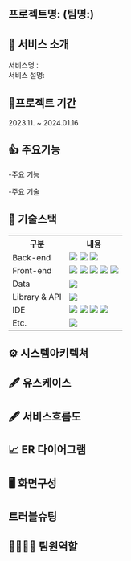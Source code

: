 
## 프로젝트명:  (팀명:)

## 👀 서비스 소개
서비스명 :  
서비스 설명:   

## 📅프로젝트 기간
2023.11. ~ 2024.01.16 
## 👍 주요기능
-주요 기능  

-주요 기술  
 
## 🔨 기술스택
<table>
  <tr>
    <th>구분</th>
    <th>내용</th>
  </tr>
  <tr>
    <td>Back-end</td>
    <td><img src="https://img.shields.io/badge/Python-3776AB?style=for-the-badge&logo=Python&logoColor=white"/>  <img src="https://img.shields.io/badge/javascript-F7DF1E?style=for-the-badge&logo=javascript&logoColor=black"> <img src="https://img.shields.io/badge/Node.js-339933?style=for-the-badge&logo=Node.js&logoColor=white"/> </td>
  </tr>
    <tr>
    <td>Front-end</td>
    <td><img src="https://img.shields.io/badge/javascript-F7DF1E?style=for-the-badge&logo=javascript&logoColor=black"> <img src="https://img.shields.io/badge/HTML-E34F26?style=for-the-badge&logo=html5&logoColor=white">
<img src="https://img.shields.io/badge/CSS-1572B6?style=for-the-badge&logo=css3&logoColor=white">  <img src="https://img.shields.io/badge/BootStrap-7952B3?style=for-the-badge&logo=BootStrap&logoColor=white"/>  <img src="https://img.shields.io/badge/Chart.js-FF6384?style=for-the-badge&logo=Chart.js&logoColor=white"/></td>
  </tr>
    <tr>
    <td>Data</td>
    <td><img src="https://img.shields.io/badge/MySQL-4479A1?style=for-the-badge&logo=MySQL&logoColor=black"></td>
  </tr>
    <tr>
    <td>Library & API</td>
    <td><img src="https://img.shields.io/badge/Socket.io-010101?style=for-the-badge&logo=Socket.io&logoColor=white"></td>
  </tr>
  <tr>
    <td>IDE</td>
    <td><img src="https://img.shields.io/badge/Arduino-00979D?style=for-the-badge&logo=Arduino&logoColor=white"/> <img src="https://img.shields.io/badge/VSCode-007ACC?style=for-the-badge&logo=VisualStudioCode&logoColor=white"/> <img src="https://img.shields.io/badge/Jupyter-F37626?style=for-the-badge&logo=Jupyter&logoColor=white"/> <img src="https://img.shields.io/badge/Anaconda-44A833?style=for-the-badge&logo=Anaconda&logoColor=white"/></td>
  </tr>
  <tr>
    <td>Etc.</td>
    <td><img src="https://img.shields.io/badge/GitHub-181717?style=for-the-badge&logo=GitHub&logoColor=white"/></td>
  </tr>
</table>

## ⚙ 시스템아키텍쳐

## 🖋 유스케이스


## 🖋 서비스흐름도


## 📈 ER 다이어그램    


## 🖥 화면구성

## 트러블슈팅

## 👨‍👩‍👦‍👦 팀원역할

